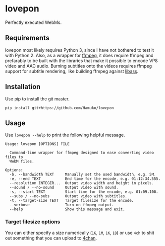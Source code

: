 # lovepon

Perfectly executed WebMs.

## Requirements

lovepon most likely requires Python 3, since I have not bothered to test it with Python 2. Also, as a wrapper for [ffmpeg](https://ffmpeg.org/), it does require ffmpeg and prefarably to be built with the libraries that make it possible to encode VP8 video and AAC audio. Burning subtitles onto the videos requires ffmpeg support for subtitle rendering, like building ffmpeg against [libass](https://github.com/libass/libass).

## Installation

Use pip to install the git master.

    pip install git+https://github.com/Hamuko/lovepon

## Usage

Use `lovepon --help` to print the following helpful message.

    Usage: lovepon [OPTIONS] FILE

      Command-line wrapper for ffmpeg designed to ease converting video files to
      WebM files.

    Options:
      -b, --bandwidth TEXT     Manually set the used bandwidth, e.g. 5M.
      -e, --end TEXT           End time for the encode, e.g. 01:12:34.555.
      --resolution INTEGER...  Output video width and height in pixels.
      --sound / --no-sound     Output video with sound.
      -s, --start TEXT         Start time for the encode, e.g. 01:09.100.
      --subs / --no-subs       Output video with subtitles.
      -t, --target-size TEXT   Target filesize for the encode.
      --verbose                Turn on ffmpeg output.
      --help                   Show this message and exit.

### Target filesize options

You can either specify a size numerically (`1G`, `1M`, `1K`, `1B`) or use `4ch` to shit out something that you can upload to [4chan](https://www.4chan.org/).
